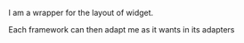I am a wrapper for the layout of widget.

Each framework can then adapt me as it wants in its adapters